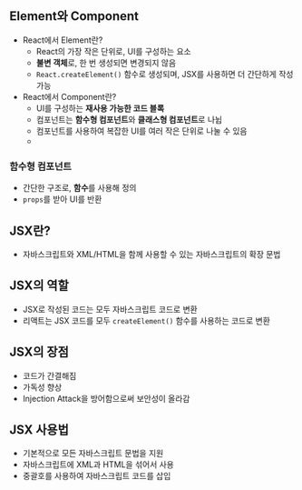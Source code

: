 ## Element와 Component
- React에서 Element란?
  - React의 가장 작은 단위로, UI를 구성하는 요소
  - **불변 객체**로, 한 번 생성되면 변경되지 않음
  - `React.createElement()` 함수로 생성되며, JSX를 사용하면 더 간단하게 작성가능
- React에서 Component란?
  - UI를 구성하는 **재사용 가능한 코드 블록**
  - 컴포넌트는 **함수형 컴포넌트**와 **클래스형 컴포넌트**로 나뉩
  - 컴포넌트를 사용하여 복잡한 UI를 여러 작은 단위로 나눌 수 있음
  - 
### 함수형 컴포넌트
- 간단한 구조로, **함수**를 사용해 정의
- `props`를 받아 UI를 반환

## JSX란?
- 자바스크립트와 XML/HTML을 함께 사용할 수 있는 자바스크립트의 확장 문법

## JSX의 역할
- JSX로 작성된 코드는 모두 자바스크립트 코드로 변환
- 리액트는 JSX 코드를 모두 `createElement()` 함수를 사용하는 코드로 변환

## JSX의 장점
- 코드가 간결해짐
- 가독성 향상
- Injection Attack을 방어함으로써 보안성이 올라감

## JSX 사용법
- 기본적으로 모든 자바스크립트 문법을 지원
- 자바스크립트에 XML과 HTML을 섞어서 사용
- 중괄호를 사용하여 자바스크립트 코드를 삽입
